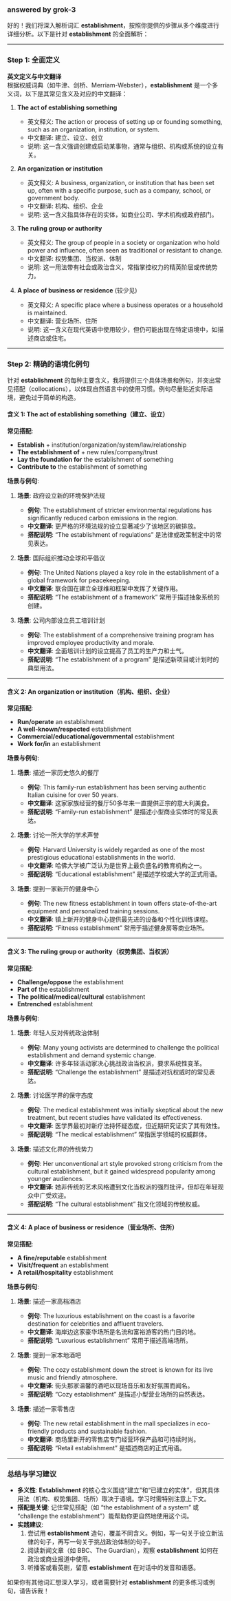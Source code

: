 ### answered by grok-3
好的！我们将深入解析词汇 **establishment**，按照你提供的步骤从多个维度进行详细分析。以下是针对 **establishment** 的全面解析：

---

### Step 1: 全面定义

**英文定义与中文翻译**  
根据权威词典（如牛津、剑桥、Merriam-Webster），**establishment** 是一个多义词，以下是其常见含义及对应的中文翻译：

1. **The act of establishing something**  
   - 英文释义: The action or process of setting up or founding something, such as an organization, institution, or system.  
   - 中文翻译: 建立、设立、创立  
   - 说明: 这一含义强调创建或启动某事物，通常与组织、机构或系统的设立有关。

2. **An organization or institution**  
   - 英文释义: A business, organization, or institution that has been set up, often with a specific purpose, such as a company, school, or government body.  
   - 中文翻译: 机构、组织、企业  
   - 说明: 这一含义指具体存在的实体，如商业公司、学术机构或政府部门。

3. **The ruling group or authority**  
   - 英文释义: The group of people in a society or organization who hold power and influence, often seen as traditional or resistant to change.  
   - 中文翻译: 权势集团、当权派、体制  
   - 说明: 这一用法带有社会或政治含义，常指掌控权力的精英阶层或传统势力。

4. **A place of business or residence** (较少见)  
   - 英文释义: A specific place where a business operates or a household is maintained.  
   - 中文翻译: 营业场所、住所  
   - 说明: 这一含义在现代英语中使用较少，但仍可能出现在特定语境中，如描述商店或住宅。

---

### Step 2: 精确的语境化例句

针对 **establishment** 的每种主要含义，我将提供三个具体场景和例句，并突出常见搭配（collocations），以体现自然语言中的使用习惯。例句尽量贴近实际语境，避免过于简单的构造。

#### 含义 1: The act of establishing something（建立、设立）
**常见搭配**:  
- **Establish** + institution/organization/system/law/relationship  
- **The establishment of** + new rules/company/trust  
- **Lay the foundation for** the establishment of something  
- **Contribute to** the establishment of something  

**场景与例句**:

1. **场景**: 政府设立新的环境保护法规  
   - **例句**: The establishment of stricter environmental regulations has significantly reduced carbon emissions in the region.  
   - **中文翻译**: 更严格的环境法规的设立显著减少了该地区的碳排放。  
   - **搭配说明**: “The establishment of regulations” 是法律或政策制定中的常见表达。

2. **场景**: 国际组织推动全球和平倡议  
   - **例句**: The United Nations played a key role in the establishment of a global framework for peacekeeping.  
   - **中文翻译**: 联合国在建立全球维和框架中发挥了关键作用。  
   - **搭配说明**: “The establishment of a framework” 常用于描述抽象系统的创建。

3. **场景**: 公司内部设立员工培训计划  
   - **例句**: The establishment of a comprehensive training program has improved employee productivity and morale.  
   - **中文翻译**: 全面培训计划的设立提高了员工的生产力和士气。  
   - **搭配说明**: “The establishment of a program” 是描述新项目或计划时的典型用法。

---

#### 含义 2: An organization or institution（机构、组织、企业）
**常见搭配**:  
- **Run/operate** an establishment  
- **A well-known/respected** establishment  
- **Commercial/educational/governmental** establishment  
- **Work for/in** an establishment  

**场景与例句**:

1. **场景**: 描述一家历史悠久的餐厅  
   - **例句**: This family-run establishment has been serving authentic Italian cuisine for over 50 years.  
   - **中文翻译**: 这家家族经营的餐厅50多年来一直提供正宗的意大利美食。  
   - **搭配说明**: “Family-run establishment” 是描述小型商业实体时的常见表达。

2. **场景**: 讨论一所大学的学术声誉  
   - **例句**: Harvard University is widely regarded as one of the most prestigious educational establishments in the world.  
   - **中文翻译**: 哈佛大学被广泛认为是世界上最负盛名的教育机构之一。  
   - **搭配说明**: “Educational establishment” 是描述学校或大学的正式用语。

3. **场景**: 提到一家新开的健身中心  
   - **例句**: The new fitness establishment in town offers state-of-the-art equipment and personalized training sessions.  
   - **中文翻译**: 镇上新开的健身中心提供最先进的设备和个性化训练课程。  
   - **搭配说明**: “Fitness establishment” 常用于描述健身房等商业场所。

---

#### 含义 3: The ruling group or authority（权势集团、当权派）
**常见搭配**:  
- **Challenge/oppose** the establishment  
- **Part of** the establishment  
- **The political/medical/cultural** establishment  
- **Entrenched** establishment  

**场景与例句**:

1. **场景**: 年轻人反对传统政治体制  
   - **例句**: Many young activists are determined to challenge the political establishment and demand systemic change.  
   - **中文翻译**: 许多年轻活动家决心挑战政治当权派，要求系统性变革。  
   - **搭配说明**: “Challenge the establishment” 是描述对抗权威时的常见表达。

2. **场景**: 讨论医学界的保守态度  
   - **例句**: The medical establishment was initially skeptical about the new treatment, but recent studies have validated its effectiveness.  
   - **中文翻译**: 医学界最初对新疗法持怀疑态度，但近期研究证实了其有效性。  
   - **搭配说明**: “The medical establishment” 常指医学领域的权威群体。

3. **场景**: 描述文化界的传统势力  
   - **例句**: Her unconventional art style provoked strong criticism from the cultural establishment, but it gained widespread popularity among younger audiences.  
   - **中文翻译**: 她非传统的艺术风格遭到文化当权派的强烈批评，但却在年轻观众中广受欢迎。  
   - **搭配说明**: “The cultural establishment” 指文化领域的传统权威。

---

#### 含义 4: A place of business or residence（营业场所、住所）  
**常见搭配**:  
- **A fine/reputable** establishment  
- **Visit/frequent** an establishment  
- **A retail/hospitality** establishment  

**场景与例句**:

1. **场景**: 描述一家高档酒店  
   - **例句**: The luxurious establishment on the coast is a favorite destination for celebrities and affluent travelers.  
   - **中文翻译**: 海岸边这家豪华场所是名流和富裕游客的热门目的地。  
   - **搭配说明**: “Luxurious establishment” 常用于描述高端场所。

2. **场景**: 提到一家本地酒吧  
   - **例句**: The cozy establishment down the street is known for its live music and friendly atmosphere.  
   - **中文翻译**: 街头那家温馨的酒吧以现场音乐和友好氛围而闻名。  
   - **搭配说明**: “Cozy establishment” 是描述小型营业场所的自然表达。

3. **场景**: 描述一家零售店  
   - **例句**: The new retail establishment in the mall specializes in eco-friendly products and sustainable fashion.  
   - **中文翻译**: 商场里新开的零售店专门经营环保产品和可持续时尚。  
   - **搭配说明**: “Retail establishment” 是描述商店的正式用语。

---

### 总结与学习建议
- **多义性**: **Establishment** 的核心含义围绕“建立”和“已建立的实体”，但其具体用法（机构、权势集团、场所）取决于语境。学习时需特别注意上下文。
- **搭配是关键**: 记住常见搭配（如 “the establishment of a system” 或 “challenge the establishment”）能帮助你更自然地使用这个词。
- **实践建议**:  
  1. 尝试用 **establishment** 造句，覆盖不同含义。例如，写一句关于设立新法律的句子，再写一句关于挑战政治体制的句子。  
  2. 阅读新闻文章（如 BBC、The Guardian），观察 **establishment** 如何在政治或商业报道中使用。  
  3. 听播客或看英剧，留意 **establishment** 在对话中的发音和语感。

如果你有其他词汇想深入学习，或者需要针对 **establishment** 的更多练习或例句，请告诉我！